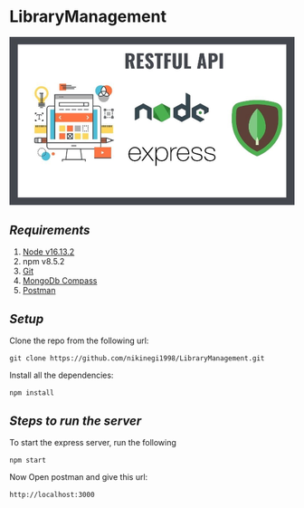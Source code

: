 # LibraryManagement
![alt text][logo]

[logo]: ./images/cover.jpeg "Logo Title Text 2"

## _Requirements_
1. [Node v16.13.2](https://nodejs.org/en/download/)
2. npm v8.5.2
3. [Git](https://git-scm.com/downloads)
4. [MongoDb Compass](https://www.mongodb.com/try/download/compass)
5. [Postman](https://www.postman.com/downloads/)

## _Setup_
Clone the repo from the following url:
```
git clone https://github.com/nikinegi1998/LibraryManagement.git
```

Install all the dependencies: 
```
npm install 
```

## _Steps to run the server_
To start the express server, run the following
```
npm start
```
Now Open postman and give this url:
```
http://localhost:3000 
```
